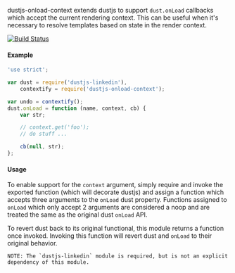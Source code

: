 dustjs-onload-context extends dustjs to support `dust.onLoad` callbacks which accept the current rendering context. This
can be useful when it's necessary to resolve templates based on state in the render context.

[![Build Status](https://travis-ci.org/totherik/dustjs-onload-context.png)](https://travis-ci.org/totherik/dustjs-onload-context)

#### Example
```javascript
'use strict';

var dust = require('dustjs-linkedin'),
    contextify = require('dustjs-onload-context');

var undo = contextify();
dust.onLoad = function (name, context, cb) {
    var str;

    // context.get('foo');
    // do stuff ...

    cb(null, str);
};
```

#### Usage
To enable support for the `context` argument, simply require and invoke the exported function (which will decorate
dustjs) and assign a function which accepts three arguments to the `onLoad` dust property. Functions assigned to `onLoad`
which only accept 2 arguments are considered a noop and are treated the same as the original dust `onLoad` API.

To revert dust back to its original functional, this module returns a function once invoked. Invoking this function will
revert dust and `onLoad` to their original behavior.

```
NOTE: The `dustjs-linkedin` module is required, but is not an explicit dependency of this module.
```